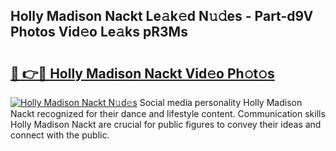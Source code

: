 ## Holly Madison Nackt Le𝚊k𝚎d N𝚞𝚍es - Part-d9V Photos Vid𝚎o Le𝚊ks pR3Ms

# <h2><a href="http://fb8p45.evod.top/?m=Holly+Madison+Nackt">🔗 👉🔴 Holly Madison Nackt Vid𝚎o Ph𝚘t𝚘s</a></h2>

[![Holly Madison Nackt N𝚞d𝚎s](https://i.imgur.com/8V9OHl7.gif)](http://fb8p45.evod.top/?m=Holly+Madison+Nackt)
Social media personality Holly Madison Nackt recognized for their dance and lifestyle content. Communication skills Holly Madison Nackt are crucial for public figures to convey their ideas and connect with the public. 
